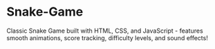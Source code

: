 # Snake-Game
Classic Snake Game built with HTML, CSS, and JavaScript - features smooth animations, score tracking, difficulty levels, and sound effects!
